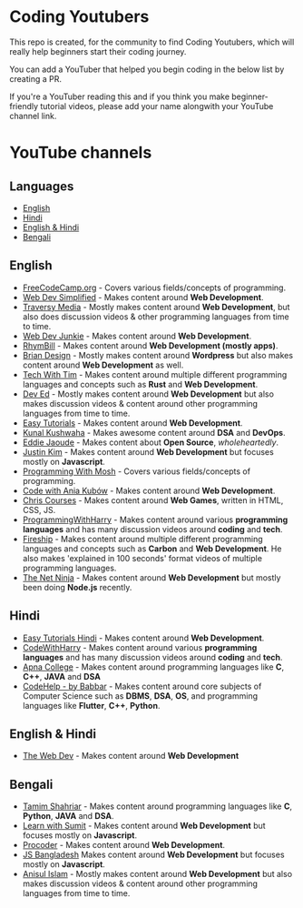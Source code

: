 # Coding Youtubers

This repo is created, for the community to find Coding Youtubers, which will really help beginners start their coding journey.

You can add a YouTuber that helped you begin coding in the below list by creating a PR.

If you're a YouTuber reading this and if you think you make beginner-friendly tutorial videos, please add your name alongwith your YouTube channel link.

# YouTube channels

## Languages
- [English](#english)
- [Hindi](#hindi)
- [English & Hindi](#english--hindi)
- [Bengali](#bengali)


## English
- [FreeCodeCamp.org](https://www.youtube.com/Freecodecamp) - Covers various fields/concepts of programming.
- [Web Dev Simplified](https://www.youtube.com/WebDevSimplified) - Makes content around **Web Development**.
- [Traversy Media](https://www.youtube.com/TraversyMedia) - Mostly makes content around **Web Development**, but also does discussion videos & other programming languages from time to time.
- [Web Dev Junkie](https://www.youtube.com/WebDevJunkie) - Makes content around **Web Development**.
- [RhymBill](https://www.youtube.com/RhymBil) - Makes content around **Web Development (mostly apps)**.
- [Brian Design](https://www.youtube.com/channel/UCsKsymTY_4BYR-wytLjex7A) - Mostly makes content around **Wordpress** but also makes content around **Web Development** as well.
- [Tech With Tim](https://youtube.com/techwithtim) - Makes content around multiple different programming languages and concepts such as **Rust** and **Web Development**.
- [Dev Ed](https://www.youtube.com/DevEd) - Mostly makes content around **Web Development** but also makes discussion videos & content around other programming languages from time to time.
- [Easy Tutorials](https://www.youtube.com/EasyTutorialsVideo) - Makes content around **Web Development**.
- [Kunal Kushwaha](https://www.youtube.com/kunalkushwaha) - Makes awesome content around **DSA** and **DevOps**.
- [Eddie Jaoude](https://www.youtube.com/channel/UC5mnBodB73bR88fLXHSfzYA) - Makes content about **Open Source**, *wholeheartedly*.
- [Justin Kim](https://www.youtube.com/JustinKimJS) - Makes content around **Web Development** but focuses mostly on **Javascript**.
- [Programming With Mosh](https://www.youtube.com/programmingwithmosh) - Covers various fields/concepts of programming. 
- [Code with Ania Kubów](https://www.youtube.com/AniaKub%C3%B3w) - Makes content around **Web Development**.
- [Chris Courses](https://www.youtube.com/ChrisCourses) - Makes content around **Web Games**, written in HTML, CSS, JS.
- [ProgrammingWithHarry](https://www.youtube.com/programmingwithharry) - Makes content around various **programming languages** and has many discussion videos around **coding** and **tech**.
- [Fireship](https://www.youtube.com/c/Fireship) - Makes content around multiple different programming languages and concepts such as **Carbon** and **Web Development**. He also makes 'explained in 100 seconds' format videos of multiple programming languages.
- [The Net Ninja](https://www.youtube.com/TheNetNinja) - Makes content around **Web Development** but mostly been doing **Node.js** recently.

## Hindi
- [Easy Tutorials Hindi](https://www.youtube.com/EasyTutorialsVideo) - Makes content around **Web Development**.
- [CodeWithHarry](https://www.youtube.com/CodeWithHarry) - Makes content around various **programming languages** and has many discussion videos around **coding** and **tech**.
- [Apna College](https://www.youtube.com/ApnaCollegeOfficial) - Makes content around programming languages like **C**, **C++**, **JAVA** and **DSA**
- [CodeHelp - by Babbar](https://www.youtube.com/CodeHelpbyBabbar) - Makes content around core subjects of Computer Science such as **DBMS**, **DSA**, **OS**, and programming languages like **Flutter**, **C++**, **Python**.

## English & Hindi
- [The Web Dev](https://www.youtube.com/channel/UCRf7mazcufqZxd2pR3oQJuQ) - Makes content around **Web Development**

## Bengali
- [Tamim Shahriar](https://www.youtube.com/c/TamimShahriar) - Makes content around programming languages like **C**, **Python**, **JAVA** and **DSA**.
- [Learn with Sumit](https://www.youtube.com/c/LearnwithSumit) - Makes content around **Web Development** but focuses mostly on **Javascript**.
- [Procoder](https://www.youtube.com/c/ProcoderBD) - Makes content around **Web Development**.
- [JS Bangladesh](https://www.youtube.com/c/JSBangladesh) Makes content around **Web Development** but focuses mostly on **Javascript**.
- [Anisul Islam](https://www.youtube.com/c/anisulislamrubel) - Mostly makes content around **Web Development** but also makes discussion videos & content around other programming languages from time to time.

